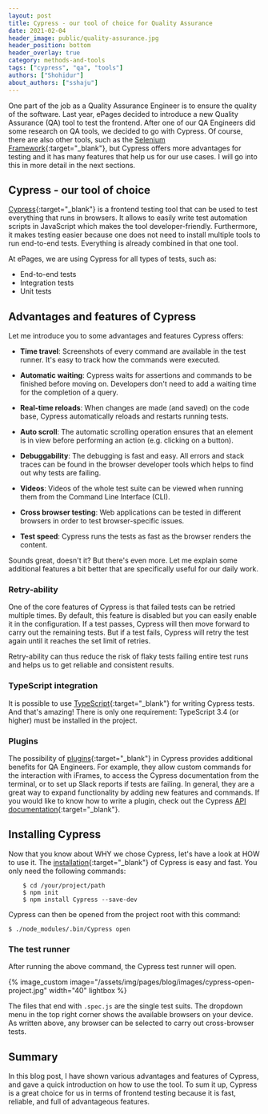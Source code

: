 ```yaml
---
layout: post
title: Cypress - our tool of choice for Quality Assurance
date: 2021-02-04
header_image: public/quality-assurance.jpg
header_position: bottom
header_overlay: true
category: methods-and-tools
tags: ["cypress", "qa", "tools"]
authors: ["Shohidur"]
about_authors: ["sshaju"]
---
```

One part of the job as a Quality Assurance Engineer is to ensure the quality of the software.
Last year, ePages decided to introduce a new Quality Assurance (QA) tool to test the frontend.
After one of our QA Engineers did some research on QA tools, we decided to go with Cypress.
Of course, there are also other tools, such as the [Selenium Framework](https://www.selenium.dev/){:target="_blank"}, but Cypress offers more advantages for testing and it has many features that help us for our use cases.
I will go into this in more detail in the next sections.

## Cypress - our tool of choice

[Cypress](https://www.cypress.io/){:target="_blank"} is a frontend testing tool that can be used to test everything that runs in browsers.
It allows to easily write test automation scripts in JavaScript which makes the tool developer-friendly.
Furthermore, it makes testing easier because one does not need to install multiple tools to run end-to-end tests.
Everything is already combined in that one tool.

At ePages, we are using Cypress for all types of tests, such as:

- End-to-end tests
- Integration tests
- Unit tests

## Advantages and features of Cypress

Let me introduce you to some advantages and features Cypress offers:

- **Time travel**: Screenshots of every command are available in the test runner. It's easy to track how the commands were executed.

- **Automatic waiting**: Cypress waits for assertions and commands to be finished before moving on. Developers don't need to add a waiting time for the completion of a query.

- **Real-time reloads**: When changes are made (and saved) on the code base, Cypress automatically reloads and restarts running tests.

- **Auto scroll**: The automatic scrolling operation ensures that an element is in view before performing an action (e.g. clicking on a button).

- **Debuggability**: The debugging is fast and easy. All errors and stack traces can be found in the browser developer tools which helps to find out why tests are failing.

- **Videos**: Videos of the whole test suite can be viewed when running them from the Command Line Interface (CLI).

- **Cross browser testing**: Web applications can be tested in different browsers in order to test browser-specific issues.

- **Test speed**: Cypress runs the tests as fast as the browser renders the content.

Sounds great, doesn't it?
But there's even more.
Let me explain some additional features a bit better that are specifically useful for our daily work.

### Retry-ability

One of the core features of Cypress is that failed tests can be retried multiple times.
By default, this feature is disabled but you can easily enable it in the configuration.
If a test passes, Cypress will then move forward to carry out the remaining tests.
But if a test fails, Cypress will retry the test again until it reaches the set limit of retries.

Retry-ability can thus reduce the risk of flaky tests failing entire test runs and helps us to get reliable and consistent results.

### TypeScript integration

It is possible to use [TypeScript](https://docs.cypress.io/guides/tooling/typescript-support.html#Install-TypeScript){:target="_blank"} for writing Cypress tests.
And that's amazing!
There is only one requirement: TypeScript 3.4 (or higher) must be installed in the project.

### Plugins

The possibility of [plugins](https://docs.cypress.io/plugins/index.html){:target="_blank"} in Cypress provides additional benefits for QA Engineers.
For example, they allow custom commands for the interaction with iFrames, to access the Cypress documentation from the terminal, or to set up Slack reports if tests are failing.
In general, they are a great way to expand functionality by adding new features and commands.
If you would like to know how to write a plugin, check out the Cypress [API documentation](https://docs.cypress.io/api/plugins/writing-a-plugin.html#Plugins-API){:target="_blank"}.

## Installing Cypress

Now that you know about WHY we chose Cypress, let's have a look at HOW to use it.
The [installation](https://docs.cypress.io/img/snippets/installing-cli.b927778a.mp4){:target="_blank"} of Cypress is easy and fast.
You only need the following commands:

```
    $ cd /your/project/path
    $ npm init
    $ npm install Cypress --save-dev
```

Cypress can then be opened from the project root with this command:

`$ ./node_modules/.bin/Cypress open`

### The test runner

After running the above command, the Cypress test runner will open.

{% image_custom image="/assets/img/pages/blog/images/cypress-open-project.jpg" width="40" lightbox %}

The files that end with `.spec.js` are the single test suits.
The dropdown menu in the top right corner shows the available browsers on your device.
As written above, any browser can be selected to carry out cross-browser tests.

## Summary

In this blog post, I have shown various advantages and features of Cypress, and gave a quick introduction on how to use the tool.
To sum it up, Cypress is a great choice for us in terms of frontend testing because it is fast, reliable, and full of advantageous features.